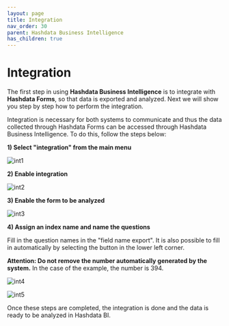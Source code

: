 ```yaml
---
layout: page
title: Integration
nav_order: 30
parent: Hashdata Business Intelligence
has_children: true
---
```

# Integration

The first step in using **Hashdata Business Intelligence** is to 
integrate with **Hashdata Forms**, so that data is 
exported and analyzed. Next we will show you step by step 
how to perform the integration.

Integration is necessary for both systems to communicate 
and thus the data collected through Hashdata Forms can 
be accessed through Hashdata Business Intelligence. To 
do this, follow the steps below:

**1) Select "integration" from the main menu**

![int1](/forms/bi/assets/images/int1.png)

**2) Enable integration**

![int2](/forms/bi/assets/images/int2.png)

**3) Enable the form to be analyzed**

![int3](/forms/bi/assets/images/int3.png)

**4) Assign an index name and name the questions**

Fill in the question names in the "field name export". It 
is also possible to fill in automatically by selecting 
the button in the lower left corner.

**Attention: Do not remove the number automatically 
generated by the system.** In the case of the example, 
the number is 394.

![int4](/forms/bi/assets/images/int4.png)


![int5](/forms/bi/assets/images/int5.png)

Once these steps are completed, the integration is done 
and the data is ready to be analyzed in Hashdata BI.



